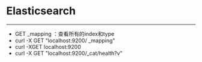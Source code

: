 # Elasticsearch
***
- GET _mapping ：查看所有的index和type
- curl -X GET "localhost:9200/ _mapping"
- curl -XGET localhost:9200
- curl -X GET "localhost:9200/_cat/health?v"
